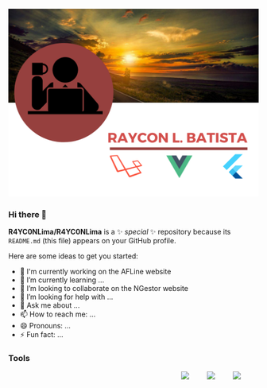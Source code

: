 ![image](https://github.com/R4YC0NLima/R4YC0NLima/blob/master/images/banner_github.png)
### Hi there 👋




**R4YC0NLima/R4YC0NLima** is a ✨ _special_ ✨ repository because its `README.md` (this file) appears on your GitHub profile.

Here are some ideas to get you started:


- 🔭 I'm currently working on the AFLine website
- 🌱 I’m currently learning ...
- 👯 I’m looking to collaborate on the NGestor website
- 🤔 I’m looking for help with ...
- 💬 Ask me about ...
- 📫 How to reach me: ...
- 😄 Pronouns: ...
- ⚡ Fun fact: ...

### Tools
<img style="float: right; margin-right:2px;" width="50" src="https://dashboard.snapcraft.io/site_media/appmedia/2017/11/webide.ico_HA9tBL0.png"> <img style="float: right; margin-right:2px;" width="50" src="https://1.bp.blogspot.com/-PwaAONmMm78/V-ASbVPG39I/AAAAAAAADZY/boHNhTW5V4Y45qzx6gIweePgoO2VkIhfQCLcB/s1600/image04.png"><img style="float: right; margin-right:2px;" width="50" src="https://www.docker.com/sites/default/files/d8/2019-07/Moby-logo.png">


<!-- <img style="float: right;" src="https://dashboard.snapcraft.io/site_media/appmedia/2017/11/webide.ico_HA9tBL0.png"> -->

